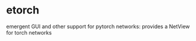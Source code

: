 # etorch
emergent GUI and other support for pytorch networks: provides a NetView for torch networks
